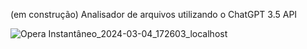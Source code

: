 (em construção)
Analisador de arquivos utilizando o ChatGPT 3.5 API

![Opera Instantâneo_2024-03-04_172603_localhost](https://github.com/fractalxg/portfolio-openai/assets/147837025/ca49ec43-98e2-43f4-827e-cd5f6bf0d6b5)

